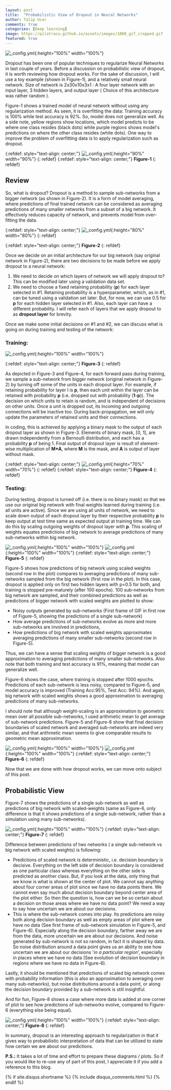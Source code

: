 ```yaml
---
layout: post
title:  "Probabilistic View of Dropout in Neural Networks"
author: Talip Ucar
comments: true
categories: [Deep learning]
image: https://pilatracu.github.io/assets/images/1000_gif_cropped.gif
featured: true
---
```





![_config.yml](/assets/images/1000_gif_cropped.gif){:height="100%" width="100%"}


Dropout has been one of popular techniques to regularize Neural Networks in last couple of years. Before a discussion on probabilistic view of dropout, it is worth reviewing how dropout works. For the sake of discussion, I will use a toy example (shown in Figure-1), and a relatively small neural network. Size of network is 2x30x10x3x1 :  A four layer network with an input layer, 3 hidden layers, and output layer ( Choice of this architecture was rather random ).

Figure-1 shows a trained model of neural network without using any regularization method. As seen, it is overfitting the data: Training accuracy is 100% while test accuracy is 92%. So, model does not generalize well. As a side note, yellow regions show locations, which model predicts to be where one class resides (black dots) while purple regions shows model's predictions on where the other class resides (white dots).  One way to improve the problem of overfitting data is to apply regularization such as dropout.



{:refdef: style="text-align: center;"}
![_config.yml](/assets/images/unregularized_training_1__test_0.92.PNG){:height="90%" width="90%"}
{: refdef}
{:refdef: style="text-align: center;"}
**Figure-1**
{: refdef}

## Review
So, what is dropout? Dropout is a method to sample sub-networks from a bigger network (as shown in Figure-2). It is a form of model averaging, where predictions of final trained network can be considered as averaging predictions of many smaller networks from a subset of a big network. It effectively reduces capacity of network, and prevents model from over-fitting the data.

{:refdef: style="text-align: center;"}
![_config.yml](/assets/images/Picture5.png){:height="80%" width="80%"}
{: refdef}

{:refdef: style="text-align: center;"}
**Figure-2**
{: refdef}



Once we decide on an initial architecture for our big network (say original network in Figure-2), there are two decisions to be made before we apply dropout to a neural network:

1. We need to decide on which layers of network we will apply dropout to? This can be modified later using a validation data set.
2. We need to choose a fixed retaining probability (**p**) for each layer selected in #1. Retaining probability is a hyperparameter, which, as in #1, can be tuned using a validation set later. But, for now, we can use 0.5 for **p** for each hidden layer selected in #1. Also, each layer can have a different probability. I will refer each of layers that we apply dropout to as **dropout layer** for brevity.

Once we make some initial decisions on #1 and #2, we can discuss what is going on during training and testing of the network:

### Training:
![_config.yml](/assets/images/Picture1.png){:height="100%" width="100%"}

{:refdef: style="text-align: center;"}
**Figure-3**
{: refdef}

As depicted in Figure-3 and Figure-4, for each forward pass during training, we sample a sub-network from bigger network (original network in Figure-2) by turning off some of the units in each dropout layer. For example, if retaining probability for layer l is **p**, then each unit within the layer can be retained with probability **p** (i.e. dropped out with probability (**1-p**)). The decision on which units to retain is random, and is independent of decisions on other units. Once a unit is dropped out, its incoming and outgoing connections will be inactive too. During back-propagation, we will only update the parameters of retained units and their connections. 

In coding, this is achieved by applying a binary mask to the output of each dropout layer as shown in Figure-3. Elements of binary mask, [0, 1], are drawn independently from a Bernoulli distribution, and each has a probability **p** of being 1. Final output of dropout layer is result of element-wise multiplication of **M*A**, where **M** is the mask, and **A** is output of layer without mask.

{:refdef: style="text-align: center;"}
![_config.yml](/assets/images/Picture6.png){:height="70%" width="70%"}
{: refdef}
{:refdef: style="text-align: center;"}
**Figure-4**
{: refdef}


### Testing:
During testing, dropout is turned off (i.e. there is no binary mask) so that we use our original big network with final weights learned during training (i.e. all units are active). Since we are using all units of network, we need to scale down output of each dropout layer by their respective probability **p** to keep output at test time same as expected output at training time. We can do this by scaling outgoing weights of dropout layer with **p**. This scaling of weights equates predictions of big network to average predictions of many sub-networks within big network.

![_config.yml](/assets/images/1000_gif_cropped.gif){:height="100%" width="100%"}
![_config.yml](/assets/images/scaled_net_1000.png){:height="100%" width="100%"}
{:refdef: style="text-align: center;"}
**Figure-5**
{: refdef}


Figure-5 shows how predictions of big network using scaled weights (second row in the plot) compares to averaging predictions of many sub-networks sampled from the big network (first row in the plot). In this case, dropout is applied only on first two hidden layers with p=0.5 for both, and training is stopped pre-maturely (after 100 epochs). 100 sub-networks from big network are sampled, and their combined predictions as well as predictions of bigger network with scaled weights are plotted to show:

- Noisy outputs generated by sub-networks (First frame of GIF in first row of Figure-5, showing the predictions of a single sub-network)  
- How average predictions of sub-networks evolve as more and more sub-networks are involved in predictions,
- How predictions of big network with scaled weights approximates averaging predictions of many smaller sub-networks (second row in Figure-5).

Thus, we can have a sense that scaling weights of bigger network is a good approximation to averaging predictions of many smaller sub-networks. Also note that both training and test accuracy is 91%, meaning that model can generalize well.

Figure-6 shows the case, where training is stopped after 1000 epochs. Predictions of each sub-network is less noisy, compared to Figure-5, and model accuracy is improved (Training Acc:95%, Test Acc: 94%). And again, big network with scaled weights shows a good approximation to averaging predictions of many sub-networks.

I should note that although weight-scaling is an approximation to geometric mean over all possible sub-networks, I used arithmetic mean to get average of sub-network predictions. Figure-5 and Figure-6 show that final decision boundaries of scaled network and averaged sub-networks are indeed very similar, and that arithmetic mean seems to give comparable results to geometric mean approximation. 




![_config.yml](/assets/images/10K_gif_cropped.gif){:height="100%" width="100%"}
![_config.yml](/assets/images/scaled_net_10000.png){:height="100%" width="100%"}
{:refdef: style="text-align: center;"}
**Figure-6**
{: refdef}

Now that we are done with how dropout works, we can move onto subject of this post.

## Probabilistic View
Figure-7 shows the predictions of a single sub-network as well as predictions of big network with scaled-weights (same as Figure-6, only difference is that it shows predictions of a single sub-network, rather than a simulation using many sub-networks).

![_config.yml](/assets/images/dropout_10000.png){:height="100%" width="100%"}
{:refdef: style="text-align: center;"}
**Figure-7**
{: refdef}

Difference between predictions of two networks ( a single sub-network  vs big network with scaled weights) is following:
- Predictions of scaled network is deterministic, i.e. decision boundary is decisive. Everything on the left side of decision boundary is considered as one particular class whereas everything on the other side is predicted as another class. But, if you look at the data, only thing that we know is what is shown at the center of plot. We cannot say anything about four corner areas of plot since we have no data points there. We cannot even say much about decision boundary beyond center area of the plot either. So then the question is, how can we be so certain about a decision on those areas where we have no data point? We need a way to say how uncertain we are about our decisions. 
- This is where the sub-network comes into play.  Its predictions are noisy both along decision boundary as well as empty areas of plot where we have no data (See first frame of sub-network simulation in Figure-5, and Figure-6). Especially along the decision boundary, farther away we are from the data, more uncertain we are about our decisions. And noise generated by sub-network is not so random, in fact it is shaped by data. So noise distribution around a data point gives us an ability to see how uncertain we are about our decisions '*in a particular region*', especially in places where we have no data (See evolution of decision boundary in regions where we have no data in Figure-6). 

Lastly, it should be mentioned that predictions of scaled big network comes with probability information (this is also an approximation to averaging over many sub-networks), but noise distributions around a data point, or along the decision boundary provided by a sub-network is still insightful.

And for fun, Figure-8 shows a case where more data is added at one corner of plot to see how predictions of sub-networks evolve, compared to Figure-6 (everything else being equal).


![_config.yml](/assets/images/10K_gif_cropped_more_data.gif){:height="100%" width="100%"}
{:refdef: style="text-align: center;"}
**Figure-8**
{: refdef}

In summary, dropout is an interesting approach to regularization in that it gives way to probabilistic interpretation of data that can be utilized to state how certain we are about our predictions.


**P.S.:**  It takes a lot of time and effort to prepare these diagrams / plots. So if you would like to re-use any of part of this post, I appreciate it if you add a reference to this blog.


{% if site.disqus.shortname %}
  {% include disqus_comments.html %}
{% endif %}
 




 

